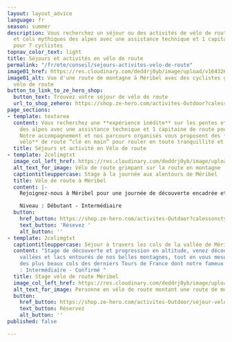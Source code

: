 ```yaml
---
layout: layout_advice
language: fr
season: summer
description: Vous recherchez un séjour ou des activités de vélo de route sur les pentes
  et cols mythiques des alpes avec une assistance technique et 1 capitaine de route
  pour 7 cyclistes
topnav_color_text: light
title: Séjours et activités en vélo de route
permalink: "/fr/ete/conseil/sejours-activites-velo-de-route"
image01_href: https://res.cloudinary.com/deddrj0yb/image/upload/v1643269872/website/M%C3%A9ribel/51412717941_e81ab34149_k_svjq0r.jpg
image01_alt: Vue d'une route de montagne à Méribel avec des cyclistes grimpant en
  vélo de route
button_to_link_to_ze_hero_shop:
  button_text: Trouvez votre séjour de vélo de route
  url_to_shop_zehero: https://shop.ze-hero.com/activites-Outdoor?calessonstype=all&catypegenderlistsummer=all&calessonsactivitytype=V%C3%A9lo+de+route&start-date=
page_sections:
- template: textarea
  content: Vous recherchez une **expérience inédite** sur les pentes et **cols mythiques**
    des alpes avec une assistance technique et 1 capitaine de route pour 7 cyclistes.
    ​Notre accompagnement et nos parcours organisés vous proposent des **séjours en
    vélo** de route “clé en main” pour rouler en toute tranquillité et sécurité.
  title: Séjours et activité en Vélo de route
- template: 2colimgtxt
  image_col_left_href: https://res.cloudinary.com/deddrj0yb/image/upload/v1643269873/website/M%C3%A9ribel/51382970215_d27314dc26_k_omvvhh.jpg
  alt_text_for_image: Vélo de route grimpant sur la route en montagne
  captiontitleuppercase: Stage à la journée aux alentours de Méribel
  title: Vélo de route à Méribel
  content: |-
    Rejoignez-nous à Méribel pour une journée de découverte encadrée et sécurisée, journée où la bonne humeur, le partage et les défis seront au rendez-vous.

    Niveau : Débutant - Intermédiaire
  button:
    href_button: https://shop.ze-hero.com/activites-Outdoor?calessonstype=all&catypegenderlistsummer=all&calessonsactivitytype=V%C3%A9lo+de+route&start-date=
    text_button: 'Résevez '
    alt_button: ''
- template: 2colimgtxt
  captiontitleuppercase: Séjour à travers les cols de la vallée de Méribel
  content: "Stage de découverte et progression en altitude, venez découvrir nos différentes
    vallées et lacs entourés de nos belles montagnes, tout en vous mesurant à quelques-uns
    des plus beaux cols des derniers Tours de France dont notre fameux Col de la Loze.\n\nNiveau
    : Intermédiaire - Confirmé "
  title: Stage vélo de route Méribel
  image_col_left_href: https://res.cloudinary.com/deddrj0yb/image/upload/v1642669650/website/summer/mizzi-westphal-LIdAmXo7eqA-unsplash_c7pfwz.jpg
  alt_text_for_image: Personne en vélo de route montant une route de montagne
  button:
    href_button: https://shop.ze-hero.com/activites-Outdoor/sejour-velo-route/17204-sejour-meribel-en-velo-6-jours-activite-ze-hero
    text_button: Réservez
    alt_button: ''
published: false

---
```

